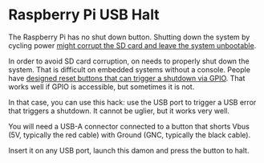 # Raspberry Pi USB Halt

The Raspberry Pi has no shut down button.  Shutting down the system by cycling power [might corrupt the SD card and leave the system unbootable](https://www.raspberrypi.org/forums/viewtopic.php?t=219032).


In order to avoid SD card corruption, on needs to properly shut down the
system.  That is difficult on embedded systems without a console.  People have
[designed reset buttons that can trigger a shutdown via GPIO](
https://scruss.com/blog/2017/10/21/combined-restart-shutdown-button-for-raspberry-pi/
).  That works well if GPIO is accessible, but sometimes it is not.   

In that case, you can use this hack:  use the USB port to trigger a USB error
that triggers a shutdown.  It cannot be uglier, but it works very well.

You will need a USB-A connector connected to a button that shorts Vbus (5V,
typically the red cable) with Ground (GNC, typically the black cable).

Insert it on any USB port, launch this damon and press the button to halt.

